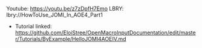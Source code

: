 Youtube:   https://youtu.be/z7zDpfH7Emo
LBRY:   lbry://HowToUse_JOMI_In_AOE4_Part1

- Tutorial linked: https://github.com/EloiStree/OpenMacroInputDocumentation/edit/master/Tutorials/ByExample/HelloJOMI4AOEIV.md
